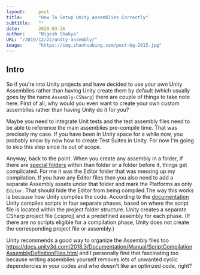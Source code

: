 ```yaml
---
layout:     post 
title:      "How To Setup Unity Assemblies Correctly"
subtitle:   ""
date:       2020-03-26
author:     "Nigesh Shakya"
URL: "/2019/12/22/unity-assembly/"
image:      "https://img.zhaohuabing.com/post-bg-2015.jpg"
---
```




## Intro
So if you're into Unity projects and have decided to use your own Unity Assemblies rather than having Unity create them by default (which usually goes by the name `Assembly-CSharp`) there are couple of things to take note here. First of all, why would you even want to create your own custom assemblies rather than having Unity do it for you?

Maybe you need to integrate Unit tests and the test assembly files need to be able to reference the main assemblies pre-compile time. That was precisely my case. If you have been in Unity space for a while now, you probably know by now how to create Test Suites in Unity. For now I'm going to skip this step since its out of scope. 

Anyway, back to the point. When you create any assembly in a folder, if there are [special folders](http://docs.unity3d.com/Manual/SpecialFolders.html?_ga=2.236387649.1198476962.1585255770-1654803508.1559659189) within than folder or a folder before it, things get complicated. For me it was the Editor folder that was messing up my compilation.  If you have any Editor files then you also need to add a separate Assembly assets under that folder and mark the Platforms as only `Editor`. That should hide the Editor from being compiled.The way this works is because how Unity compiles the code. According to the [documentation]( https://docs.unity3d.com/Manual/ScriptCompileOrderFolders.html) Unity compiles scripts
 in four separate phases, based on where the script file is located within the project folder structure. Unity creates a separate CSharp project file (.csproj) and a predefined assembly for each phase. (If there are no scripts eligible for a compilation phase, Unity does not create the corresponding project file or assembly.)
 
Unity recommends a good way to organize the Assembly files too https://docs.unity3d.com/2018.3/Documentation/Manual/ScriptCompilationAssemblyDefinitionFiles.html and I personally find that fascinating too because writing assemblies yourself removes lots of unwanted cyclic dependencies in your codes and who doesn't like an optimzed code, right?

